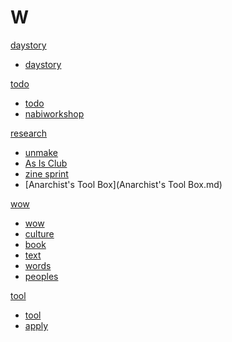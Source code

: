 # W

[daystory]()

  * [daystory](daystory.md)

[todo]()

  * [todo](todo.md)
  * [nabiworkshop](nabiworkshop.md)

[research]()

  * [unmake](unmakelab.md)
  * [As Is Club](asisclub.md)
  * [zine sprint](zine-collab.md)
  * [Anarchist's Tool Box](Anarchist's Tool Box.md)

[wow]()

  * [wow](wow.md)
  * [culture](culture.md)
  * [book](book.md)
  * [text](text.md)
  * [words](words.md)
  * [peoples](peoples.md)


[tool]()

  * [tool](tool.md)
  * [apply](apply.md)
  


  


